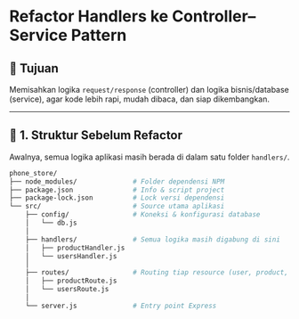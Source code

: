 # Refactor Handlers ke Controller–Service Pattern

## 🎯 Tujuan
Memisahkan logika `request/response` (controller) dan logika bisnis/database (service), agar kode lebih rapi, mudah dibaca, dan siap dikembangkan.

---

## 📂 1. Struktur Sebelum Refactor

Awalnya, semua logika aplikasi masih berada di dalam satu folder `handlers/`.

```bash
phone_store/
├── node_modules/              # Folder dependensi NPM
├── package.json               # Info & script project
├── package-lock.json          # Lock versi dependensi
└── src/                       # Source utama aplikasi
    ├── config/                # Koneksi & konfigurasi database
    │   └── db.js
    │
    ├── handlers/              # Semua logika masih digabung di sini
    │   ├── productHandler.js
    │   └── usersHandler.js
    │
    ├── routes/                # Routing tiap resource (user, product, dll)
    │   ├── productRoute.js
    │   └── usersRoute.js
    │
    └── server.js              # Entry point Express

```